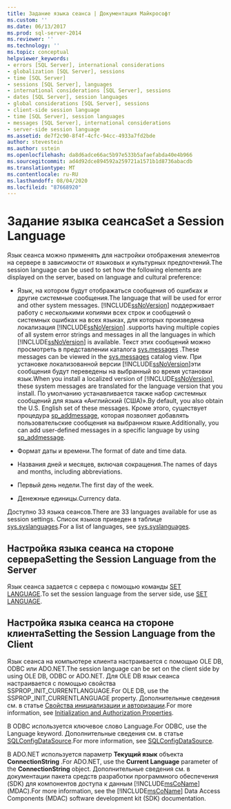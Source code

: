 ```yaml
---
title: Задание языка сеанса | Документация Майкрософт
ms.custom: ''
ms.date: 06/13/2017
ms.prod: sql-server-2014
ms.reviewer: ''
ms.technology: ''
ms.topic: conceptual
helpviewer_keywords:
- errors [SQL Server], international considerations
- globalization [SQL Server], sessions
- time [SQL Server]
- sessions [SQL Server], languages
- international considerations [SQL Server], sessions
- dates [SQL Server], session languages
- global considerations [SQL Server], sessions
- client-side session language
- time [SQL Server], session languages
- messages [SQL Server], international considerations
- server-side session language
ms.assetid: de7f2c90-8f4f-4cfc-94cc-4933a7fd2bde
author: stevestein
ms.author: sstein
ms.openlocfilehash: da8d6adce66ac5b97e533b5afaefabda40e4b966
ms.sourcegitcommit: ad4d92dce894592a259721a1571b1d8736abacdb
ms.translationtype: MT
ms.contentlocale: ru-RU
ms.lasthandoff: 08/04/2020
ms.locfileid: "87668920"
---
```

# <a name="set-a-session-language"></a><span data-ttu-id="80fb5-102">Задание языка сеанса</span><span class="sxs-lookup"><span data-stu-id="80fb5-102">Set a Session Language</span></span>
  <span data-ttu-id="80fb5-103">Язык сеанса можно применять для настройки отображения элементов на сервере в зависимости от языковых и культурных предпочтений.</span><span class="sxs-lookup"><span data-stu-id="80fb5-103">The session language can be used to set how the following elements are displayed on the server, based on language and cultural preference:</span></span>  
  
-   <span data-ttu-id="80fb5-104">Язык, на котором будут отображаться сообщения об ошибках и другие системные сообщения.</span><span class="sxs-lookup"><span data-stu-id="80fb5-104">The language that will be used for error and other system messages.</span></span> [!INCLUDE[ssNoVersion](../../includes/ssnoversion-md.md)] <span data-ttu-id="80fb5-105">поддерживает работу с несколькими копиями всех строк и сообщений о системных ошибках на всех языках, для которых произведена локализация [!INCLUDE[ssNoVersion](../../includes/ssnoversion-md.md)] .</span><span class="sxs-lookup"><span data-stu-id="80fb5-105">supports having multiple copies of all system error strings and messages in all the languages in which [!INCLUDE[ssNoVersion](../../includes/ssnoversion-md.md)] is available.</span></span> <span data-ttu-id="80fb5-106">Текст этих сообщений можно просмотреть в представлении каталога [sys.messages](/sql/relational-databases/system-catalog-views/messages-for-errors-catalog-views-sys-messages) .</span><span class="sxs-lookup"><span data-stu-id="80fb5-106">These messages can be viewed in the [sys.messages](/sql/relational-databases/system-catalog-views/messages-for-errors-catalog-views-sys-messages) catalog view.</span></span> <span data-ttu-id="80fb5-107">При установке локализованной версии [!INCLUDE[ssNoVersion](../../includes/ssnoversion-md.md)]эти сообщения будут переведены на выбранный во время установки язык.</span><span class="sxs-lookup"><span data-stu-id="80fb5-107">When you install a localized version of [!INCLUDE[ssNoVersion](../../includes/ssnoversion-md.md)], these system messages are translated for the language version that you install.</span></span> <span data-ttu-id="80fb5-108">По умолчанию устанавливается также набор системных сообщений для языка «Английский (США)».</span><span class="sxs-lookup"><span data-stu-id="80fb5-108">By default, you also obtain the U.S. English set of these messages.</span></span> <span data-ttu-id="80fb5-109">Кроме этого, существует процедура [sp_addmessage](/sql/relational-databases/system-stored-procedures/sp-addmessage-transact-sql), которая позволяет добавлять пользовательские сообщения на выбранном языке.</span><span class="sxs-lookup"><span data-stu-id="80fb5-109">Additionally, you can add user-defined messages in a specific language by using [sp_addmessage](/sql/relational-databases/system-stored-procedures/sp-addmessage-transact-sql).</span></span>  
  
-   <span data-ttu-id="80fb5-110">Формат даты и времени.</span><span class="sxs-lookup"><span data-stu-id="80fb5-110">The format of date and time data.</span></span>  
  
-   <span data-ttu-id="80fb5-111">Названия дней и месяцев, включая сокращения.</span><span class="sxs-lookup"><span data-stu-id="80fb5-111">The names of days and months, including abbreviations.</span></span>  
  
-   <span data-ttu-id="80fb5-112">Первый день недели.</span><span class="sxs-lookup"><span data-stu-id="80fb5-112">The first day of the week.</span></span>  
  
-   <span data-ttu-id="80fb5-113">Денежные единицы.</span><span class="sxs-lookup"><span data-stu-id="80fb5-113">Currency data.</span></span>  
  
 <span data-ttu-id="80fb5-114">Доступно 33 языка сеансов.</span><span class="sxs-lookup"><span data-stu-id="80fb5-114">There are 33 languages available for use as session settings.</span></span> <span data-ttu-id="80fb5-115">Список языков приведен в таблице [sys.syslanguages](/sql/relational-databases/system-compatibility-views/sys-syslanguages-transact-sql).</span><span class="sxs-lookup"><span data-stu-id="80fb5-115">For a list of languages, see [sys.syslanguages](/sql/relational-databases/system-compatibility-views/sys-syslanguages-transact-sql).</span></span>  
  
## <a name="setting-the-session-language-from-the-server"></a><span data-ttu-id="80fb5-116">Настройка языка сеанса на стороне сервера</span><span class="sxs-lookup"><span data-stu-id="80fb5-116">Setting the Session Language from the Server</span></span>  
 <span data-ttu-id="80fb5-117">Язык сеанса задается с сервера с помощью команды [SET LANGUAGE](/sql/t-sql/statements/set-language-transact-sql).</span><span class="sxs-lookup"><span data-stu-id="80fb5-117">To set the session language from the server side, use [SET LANGUAGE](/sql/t-sql/statements/set-language-transact-sql).</span></span>  
  
## <a name="setting-the-session-language-from-the-client"></a><span data-ttu-id="80fb5-118">Настройка языка сеанса на стороне клиента</span><span class="sxs-lookup"><span data-stu-id="80fb5-118">Setting the Session Language from the Client</span></span>  
 <span data-ttu-id="80fb5-119">Язык сеанса на компьютере клиента настраивается с помощью OLE DB, ODBC или ADO.NET.</span><span class="sxs-lookup"><span data-stu-id="80fb5-119">The session language can be set on the client side by using OLE DB, ODBC or ADO.NET.</span></span> <span data-ttu-id="80fb5-120">Для OLE DB язык сеанса настраивается с помощью свойства SSPROP_INIT_CURRENTLANGUAGE.</span><span class="sxs-lookup"><span data-stu-id="80fb5-120">For OLE DB, use the SSPROP_INIT_CURRENTLANGUAGE property.</span></span> <span data-ttu-id="80fb5-121">Дополнительные сведения см. в статье [Свойства инициализации и авторизации](../native-client-ole-db-data-source-objects/initialization-and-authorization-properties.md).</span><span class="sxs-lookup"><span data-stu-id="80fb5-121">For more information, see [Initialization and Authorization Properties](../native-client-ole-db-data-source-objects/initialization-and-authorization-properties.md).</span></span>  
  
 <span data-ttu-id="80fb5-122">В ODBC используется ключевое слово Language.</span><span class="sxs-lookup"><span data-stu-id="80fb5-122">For ODBC, use the Language keyword.</span></span> <span data-ttu-id="80fb5-123">Дополнительные сведения см. в статье [SQLConfigDataSource](../native-client-odbc-api/sqlconfigdatasource.md).</span><span class="sxs-lookup"><span data-stu-id="80fb5-123">For more information, see [SQLConfigDataSource](../native-client-odbc-api/sqlconfigdatasource.md).</span></span>  
  
 <span data-ttu-id="80fb5-124">В ADO.NET используется параметр **Текущий язык** объекта **ConnectionString** .</span><span class="sxs-lookup"><span data-stu-id="80fb5-124">For ADO.NET, use the **Current Language** parameter of the **ConnectionString** object.</span></span> <span data-ttu-id="80fb5-125">Дополнительные сведения см. в документации пакета средств разработки программного обеспечения (SDK) для компонентов доступа к данным [!INCLUDE[msCoName](../../includes/msconame-md.md)] (MDAC).</span><span class="sxs-lookup"><span data-stu-id="80fb5-125">For more information, see the [!INCLUDE[msCoName](../../includes/msconame-md.md)] Data Access Components (MDAC) software development kit (SDK) documentation.</span></span>  
  
  

